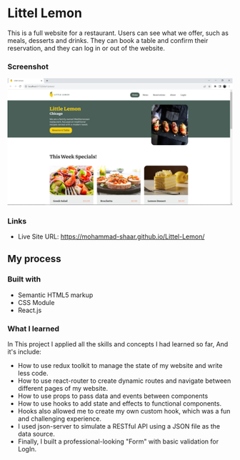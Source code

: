 # Littel Lemon

This is a full website for a restaurant. Users can see what we offer, such as meals, desserts and drinks. They can book a table and confirm their reservation, and they can log in or out of the website.

### Screenshot

![](./src/assets/Screenshot.png)

### Links

- Live Site URL: https://mohammad-shaar.github.io/Littel-Lemon/

## My process

### Built with

- Semantic HTML5 markup
- CSS Module
- React.js

### What I learned

In This project I applied all the skills and concepts I had learned so far, And it's include:

- How to use redux toolkit to manage the state of my website and write less code.
- How to use react-router to create dynamic routes and navigate between different pages of my website.
- How to use props to pass data and events between components
- How to use hooks to add state and effects to functional components.
- Hooks also allowed me to create my own custom hook, which was a fun and challenging experience.
- I used json-server to simulate a RESTful API using a JSON file as the data source.
- Finally, I built a professional-looking "Form" with basic validation for LogIn.
